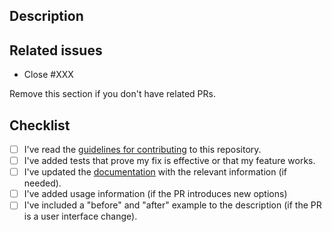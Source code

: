## Description

## Related issues
- Close #XXX

Remove this section if you don't have related PRs.

## Checklist
- [ ] I've read the [guidelines for contributing](https://github.com/aquasecurity/trivy-operator/blob/main/CONTRIBUTING.md) to this repository.
- [ ] I've added tests that prove my fix is effective or that my feature works.
- [ ] I've updated the [documentation](https://github.com/aquasecurity/trivy-operator/tree/main/docs) with the relevant information (if needed).
- [ ] I've added usage information (if the PR introduces new options)
- [ ] I've included a "before" and "after" example to the description (if the PR is a user interface change).
